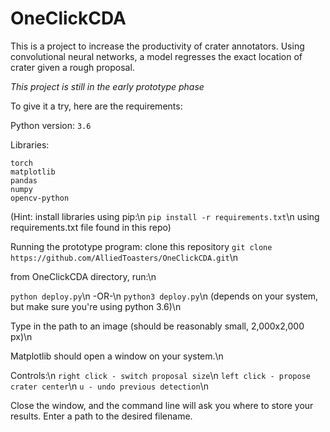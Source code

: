 # OneClickCDA

This is a project to increase the productivity of crater annotators. Using convolutional neural networks, a model regresses the exact location of crater given a rough proposal.

*This project is still in the early prototype phase*

To give it a try, here are the requirements:

Python version: `3.6`

Libraries:
```
torch
matplotlib
pandas
numpy
opencv-python
```

(Hint: install libraries using pip:\n
`pip install -r requirements.txt`\n
using requirements.txt file found in this repo)

Running the prototype program:
clone this repository
`git clone https://github.com/AlliedToasters/OneClickCDA.git`\n

from OneClickCDA directory, run:\n

`python deploy.py`\n
-OR-\n
`python3 deploy.py`\n
(depends on your system, but make sure you're using python 3.6)\n

Type in the path to an image (should be reasonably small, 2,000x2,000 px)\n

Matplotlib should open a window on your system.\n

Controls:\n
`right click - switch proposal size`\n
`left click - propose crater center`\n
`u - undo previous detection`\n

Close the window, and the command line will ask you where to store your results. Enter a path to the desired filename.
